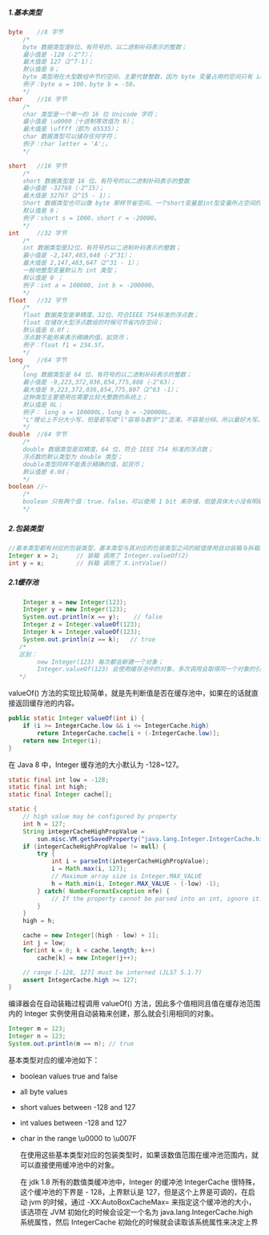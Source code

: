 ##### 1.基本类型

```java
byte	//8 字节
    /*
    byte 数据类型是8位、有符号的，以二进制补码表示的整数；
	最小值是 -128（-2^7）；
	最大值是 127（2^7-1）；
	默认值是 0；
	byte 类型用在大型数组中节约空间，主要代替整数，因为 byte 变量占用的空间只有 int 类型的四分之一；
	例子：byte a = 100，byte b = -50。
    */
char	//16 字节
    /*
    char 类型是一个单一的 16 位 Unicode 字符；
	最小值是 \u0000（十进制等效值为 0）；
	最大值是 \uffff（即为 65535）；
	char 数据类型可以储存任何字符；
	例子：char letter = 'A';。
    */

short	//16 字节
    /*
    short 数据类型是 16 位、有符号的以二进制补码表示的整数
	最小值是 -32768（-2^15）；
	最大值是 32767（2^15 - 1）；
	Short 数据类型也可以像 byte 那样节省空间。一个short变量是int型变量所占空间的二分之一；
	默认值是 0；
	例子：short s = 1000，short r = -20000。
    */
int		//32 字节
    /*
    int 数据类型是32位、有符号的以二进制补码表示的整数；
	最小值是 -2,147,483,648（-2^31）；
	最大值是 2,147,483,647（2^31 - 1）；
	一般地整型变量默认为 int 类型；
	默认值是 0 ；
	例子：int a = 100000, int b = -200000。
    */
float	//32 字节
    /*
    float 数据类型是单精度、32位、符合IEEE 754标准的浮点数；
	float 在储存大型浮点数组的时候可节省内存空间；
	默认值是 0.0f；
	浮点数不能用来表示精确的值，如货币；
	例子：float f1 = 234.5f。
    */
long	//64 字节
    /*
    long 数据类型是 64 位、有符号的以二进制补码表示的整数；
    最小值是 -9,223,372,036,854,775,808（-2^63）；
    最大值是 9,223,372,036,854,775,807（2^63 -1）；
    这种类型主要使用在需要比较大整数的系统上；
    默认值是 0L；
    例子： long a = 100000L，long b = -200000L。
    "L"理论上不分大小写，但是若写成"l"容易与数字"1"混淆，不容易分辩。所以最好大写。
    */
double	//64 字节
    /*
    double 数据类型是双精度、64 位、符合 IEEE 754 标准的浮点数；
	浮点数的默认类型为 double 类型；
	double类型同样不能表示精确的值，如货币；
	默认值是 0.0d；
    */
boolean	//~
    /*
    boolean 只有两个值：true、false，可以使用 1 bit 来存储，但是具体大小没有明确规定。JVM 会在编译时期			将 boolean 类型的数据转换为 int，使用 1 来表示 true，0 表示 false。JVM 支持 boolean 数组，但是是通过读	写 byte 数组来实现的。
    */
```

##### 2.包装类型				

```java
//基本类型都有对应的包装类型，基本类型与其对应的包装类型之间的赋值使用自动装箱与拆箱完成。
Integer x = 2;     // 装箱 调用了 Integer.valueOf(2)
int y = x;         // 拆箱 调用了 X.intValue()
```

##### 2.1缓存池

```java
	Integer x = new Integer(123);
	Integer y = new Integer(123);
	System.out.println(x == y);    // false
	Integer z = Integer.valueOf(123);
	Integer k = Integer.valueOf(123);
	System.out.println(z == k);   // true
   /*
   区别：
   		new Integer(123) 每次都会新建一个对象；
		Integer.valueOf(123) 会使用缓存池中的对象，多次调用会取得同一个对象的引用。
   */
```

valueOf() 方法的实现比较简单，就是先判断值是否在缓存池中，如果在的话就直接返回缓存池的内容。

```java
public static Integer valueOf(int i) {
    if (i >= IntegerCache.low && i <= IntegerCache.high)
        return IntegerCache.cache[i + (-IntegerCache.low)];
    return new Integer(i);
}
```

在 Java 8 中，Integer 缓存池的大小默认为 -128~127。

```java
static final int low = -128;
static final int high;
static final Integer cache[];

static {
    // high value may be configured by property
    int h = 127;
    String integerCacheHighPropValue =
        sun.misc.VM.getSavedProperty("java.lang.Integer.IntegerCache.high");
    if (integerCacheHighPropValue != null) {
        try {
            int i = parseInt(integerCacheHighPropValue);
            i = Math.max(i, 127);
            // Maximum array size is Integer.MAX_VALUE
            h = Math.min(i, Integer.MAX_VALUE - (-low) -1);
        } catch( NumberFormatException nfe) {
            // If the property cannot be parsed into an int, ignore it.
        }
    }
    high = h;

    cache = new Integer[(high - low) + 1];
    int j = low;
    for(int k = 0; k < cache.length; k++)
        cache[k] = new Integer(j++);

    // range [-128, 127] must be interned (JLS7 5.1.7)
    assert IntegerCache.high >= 127;
}
```

编译器会在自动装箱过程调用 valueOf() 方法，因此多个值相同且值在缓存池范围内的 Integer 实例使用自动装箱来创建，那么就会引用相同的对象。

```java
Integer m = 123;
Integer n = 123;
System.out.println(m == n); // true
```

基本类型对应的缓冲池如下：

- boolean values true and false

- all byte values

- short values between -128 and 127

- int values between -128 and 127

- char in the range \u0000 to \u007F

  在使用这些基本类型对应的包装类型时，如果该数值范围在缓冲池范围内，就可以直接使用缓冲池中的对象。

  在 jdk 1.8 所有的数值类缓冲池中，Integer 的缓冲池 IntegerCache 很特殊，这个缓冲池的下界是 - 128，上界默认是 127，但是这个上界是可调的，在启动 jvm 的时候，通过 -XX:AutoBoxCacheMax=<size> 来指定这个缓冲池的大小，该选项在 JVM 初始化的时候会设定一个名为 java.lang.IntegerCache.high 系统属性，然后 IntegerCache 初始化的时候就会读取该系统属性来决定上界

## 		